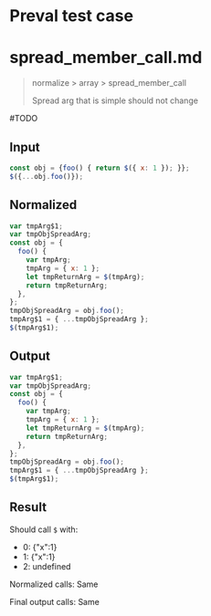 # Preval test case

# spread_member_call.md

> normalize > array > spread_member_call
>
> Spread arg that is simple should not change

#TODO

## Input

`````js filename=intro
const obj = {foo() { return $({ x: 1 }); }};
$({...obj.foo()});
`````

## Normalized

`````js filename=intro
var tmpArg$1;
var tmpObjSpreadArg;
const obj = {
  foo() {
    var tmpArg;
    tmpArg = { x: 1 };
    let tmpReturnArg = $(tmpArg);
    return tmpReturnArg;
  },
};
tmpObjSpreadArg = obj.foo();
tmpArg$1 = { ...tmpObjSpreadArg };
$(tmpArg$1);
`````

## Output

`````js filename=intro
var tmpArg$1;
var tmpObjSpreadArg;
const obj = {
  foo() {
    var tmpArg;
    tmpArg = { x: 1 };
    let tmpReturnArg = $(tmpArg);
    return tmpReturnArg;
  },
};
tmpObjSpreadArg = obj.foo();
tmpArg$1 = { ...tmpObjSpreadArg };
$(tmpArg$1);
`````

## Result

Should call `$` with:
 - 0: {"x":1}
 - 1: {"x":1}
 - 2: undefined

Normalized calls: Same

Final output calls: Same
